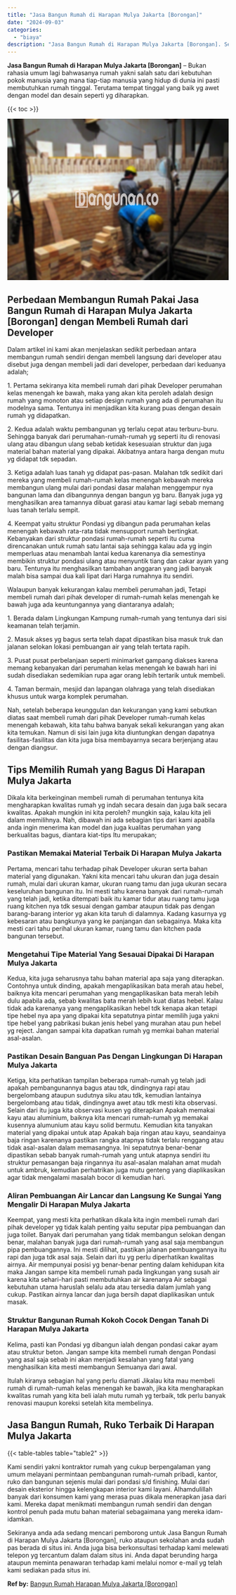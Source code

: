```yaml
---
title: "Jasa Bangun Rumah di Harapan Mulya Jakarta [Borongan]"
date: "2024-09-03"
categories: 
  - "biaya"
description: "Jasa Bangun Rumah di Harapan Mulya Jakarta [Borongan]. Sekiranya anda ada sedang mencari pemborong untuk Jasa Bangun Rumah di Harapan Mulya Jakarta [Boronga..."
---
```


**Jasa Bangun Rumah di Harapan Mulya Jakarta \[Borongan\]** – Bukan rahasia umum lagi bahwasanya rumah yakni salah satu dari kebutuhan pokok manusia yang mana tiap-tiap manusia yang hidup di dunia ini pasti membutuhkan rumah tinggal. Terutama tempat tinggal yang baik yg awet dengan model dan desain seperti yg diharapkan.

{{< toc >}}

![Jasa Bangun Rumah di Harapan Mulya Jakarta [Borongan]](/images/borong-bangunan-15.png)

## Perbedaan Membangun Rumah Pakai Jasa Bangun Rumah di Harapan Mulya Jakarta \[Borongan\] dengan Membeli Rumah dari Developer

Dalam artikel ini kami akan menjelaskan sedikit perbedaan antara membangun rumah sendiri dengan membeli langsung dari developer atau disebut juga dengan membeli jadi dari developer, perbedaan dari keduanya adalah;

1\. Pertama sekiranya kita membeli rumah dari pihak Developer perumahan kelas menengah ke bawah, maka yang akan kita peroleh adalah design rumah yang monoton atau setiap design rumah yang ada di perumahan itu modelnya sama. Tentunya ini menjadikan kita kurang puas dengan desain rumah yg didapatkan.

2\. Kedua adalah waktu pembangunan yg terlalu cepat atau terburu-buru. Sehingga banyak dari perumahan-rumah-rumah yg seperti itu di renovasi ulang atau dibangun ulang sebab ketidak kesesuaian struktur dan juga material bahan material yang dipakai. Akibatnya antara harga dengan mutu yg didapat tdk sepadan.

3\. Ketiga adalah luas tanah yg didapat pas-pasan. Malahan tdk sedikit dari mereka yang membeli rumah-rumah kelas menengah kebawah mereka membangun ulang mulai dari pondasi dasar malahan menggempur nya bangunan lama dan dibangunnya dengan bangun yg baru. Banyak juga yg menghasilkan area tamannya dibuat garasi atau kamar lagi sebab memang luas tanah terlalu sempit.

4\. Keempat yaitu struktur Pondasi yg dibangun pada perumahan kelas menengah kebawah rata-rata tidak mensupport rumah bertingkat. Kebanyakan dari struktur pondasi rumah-rumah seperti itu cuma direncanakan untuk rumah satu lantai saja sehingga kalau ada yg ingin memperluas atau menambah lantai kedua karenanya dia semestinya membikin struktur pondasi ulang atau menyuntik tiang dan cakar ayam yang baru. Tentunya itu menghasilkan tambahan anggaran yang jadi banyak malah bisa sampai dua kali lipat dari Harga rumahnya itu sendiri.

Walaupun banyak kekurangan kalau membeli perumahan jadi, Tetapi membeli rumah dari pihak developer di rumah-rumah kelas menengah ke bawah juga ada keuntungannya yang diantaranya adalah;

1\. Berada dalam Lingkungan Kampung rumah-rumah yang tentunya dari sisi keamanan telah terjamin.

2\. Masuk akses yg bagus serta telah dapat dipastikan bisa masuk truk dan jalanan selokan lokasi pembuangan air yang telah tertata rapih.

3\. Pusat pusat perbelanjaan seperti minimarket gampang diakses karena memang kebanyakan dari perumahan kelas menengah ke bawah hari ini sudah disediakan sedemikian rupa agar orang lebih tertarik untuk membeli.

4\. Taman bermain, mesjid dan lapangan olahraga yang telah disediakan khusus untuk warga komplek perumahan.

Nah, setelah beberapa keunggulan dan kekurangan yang kami sebutkan diatas saat membeli rumah dari pihak Developer rumah-rumah kelas menengah kebawah, kita tahu bahwa banyak sekali kekurangan yang akan kita temukan. Namun di sisi lain juga kita diuntungkan dengan dapatnya fasilitas-fasilitas dan kita juga bisa membayarnya secara berjenjang atau dengan diangsur.

## Tips Memilih Rumah yang Bagus Di Harapan Mulya Jakarta

Dikala kita berkeinginan membeli rumah di perumahan tentunya kita mengharapkan kwalitas rumah yg indah secara desain dan juga baik secara kwalitas. Apakah mungkin ini kita peroleh? mungkin saja, kalau kita jeli dalam memilihnya. Nah, dibawah ini ada sebagian tips dari kami apabila anda ingin menerima kan model dan juga kualitas perumahan yang berkualitas bagus, diantara kiat-tips Itu merupakan;

### Pastikan Memakai Material Terbaik Di Harapan Mulya Jakarta

Pertama, mencari tahu terhadap pihak Developer ukuran serta bahan material yang digunakan. Yakni kita mencari tahu ukuran dan juga desain rumah, mulai dari ukuran kamar, ukuran ruang tamu dan juga ukuran secara keseluruhan bangunan itu. Ini mesti tahu karena banyak dari rumah-rumah yang telah jadi, ketika ditempati baik itu kamar tidur atau ruang tamu juga ruang kitchen nya tdk sesuai dengan gambar ataupun tidak pas dengan barang-barang interior yg akan kita taruh di dalamnya. Kadang kasurnya yg kebesaran atau bangkunya yang ke panjangan dan sebagainya. Maka kita mesti cari tahu perihal ukuran kamar, ruang tamu dan kitchen pada bangunan tersebut.

### Mengetahui Tipe Material Yang Sesauai Dipakai Di Harapan Mulya Jakarta

Kedua, kita juga seharusnya tahu bahan material apa saja yang diterapkan. Contohnya untuk dinding, apakah mengaplikasikan bata merah atau hebel, baiknya kita mencari perumahan yang mengaplikasikan bata merah lebih dulu apabila ada, sebab kwalitas bata merah lebih kuat diatas hebel. Kalau tidak ada karenanya yang mengaplikasikan hebel tdk kenapa akan tetapi tipe hebel nya apa yang dipakai kita sepatutnya pintar memilih juga yakni tipe hebel yang pabrikasi bukan jenis hebel yang murahan atau pun hebel yg reject. Jangan sampai kita dapatkan rumah yg memkai bahan material asal-asalan.

### Pastikan Desain Banguan Pas Dengan Lingkungan Di Harapan Mulya Jakarta

Ketiga, kita perhatikan tampilan beberapa rumah-rumah yg telah jadi apakah pembangunannya bagus atau tdk, dindingnya rapi atau bergelombang ataupun sudutnya siku atau tdk, kemudian lantainya bergelombang atau tidak, dindingnya awet atau tdk mesti kita observasi. Selain dari itu juga kita observasi kusen yg diterapkan Apakah memakai kayu atau aluminium, baiknya kita mencari rumah-rumah yg memakai kusennya alumunium atau kayu solid bermutu. Kemudian kita tanyakan material yang dipakai untuk atap Apakah baja ringan atau kayu, seandainya baja ringan karenanya pastikan rangka atapnya tidak terlalu renggang atau tidak asal-asalan dalam memasangnya. Ini sepatutnya benar-benar dipastikan sebab banyak rumah-rumah yang untuk atapnya sendiri itu struktur pemasangan baja ringannya itu asal-asalan malahan amat mudah untuk ambruk, kemudian perhatrikan juga mutu genteng yang diaplikasikan agar tidak mengalami masalah bocor di kemudian hari.

### Aliran Pembuangan Air Lancar dan Langsung Ke Sungai Yang Mengalir Di Harapan Mulya Jakarta

Keempat, yang mesti kita perhatikan dikala kita ingin membeli rumah dari pihak developer yg tidak kalah penting yaitu seputar pipa pembuangan dan juga toilet. Banyak dari perumahan yang tidak membangun selokan dengan benar, malahan banyak juga dari rumah-rumah yang asal saja membangun pipa pembuangannya. Ini mesti dilihat, pastikan jalanan pembuangannya itu rapi dan juga tdk asal saja. Selain dari itu yg perlu diperhatikan kwalitas airnya. Air mempunyai posisi yg benar-benar penting dalam kehidupan kita maka Jangan sampe kita membeli rumah pada lingkungan yang susah air karena kita sehari-hari pasti membutuhkan air karenanya Air sebagai kebutuhan utama haruslah selalu ada atau tersedia dalam jumlah yang cukup. Pastikan airnya lancar dan juga bersih dapat diaplikasikan untuk masak.

### Struktur Bangunan Rumah Kokoh Cocok Dengan Tanah Di Harapan Mulya Jakarta

Kelima, pasti kan Pondasi yg dibangun ialah dengan pondasi cakar ayam atau struktur beton. Jangan sampe kita membeli rumah dengan Pondasi yang asal saja sebab ini akan menjadi kesalahan yang fatal yang menghasilkan kita mesti membangun Semuanya dari awal.

Itulah kiranya sebagian hal yang perlu diamati Jikalau kita mau membeli rumah di rumah-rumah kelas menengah ke bawah, jika kita mengharapkan kwalitas rumah yang kita beli ialah mutu rumah yg terbaik, tdk perlu banyak renovasi maupun koreksi setelah kita membelinya.

## Jasa Bangun Rumah, Ruko Terbaik Di Harapan Mulya Jakarta

{{< table-tables table="table2" >}}

Kami sendiri yakni kontraktor rumah yang cukup berpengalaman yang umum melayani permintaan pembangunan rumah-rumah pribadi, kantor, ruko dan bangunan sejenis mulai dari pondasi s/d finishing. Mulai dari desain eksterior hingga kelengkapan interior kami layani. Alhamdulillah banyak dari konsumen kami yang merasa puas dikala menerapkan jasa dari kami. Mereka dapat menikmati membangun rumah sendiri dan dengan kontrol penuh pada mutu bahan material sebagaimana yang mereka idam-idamkan.

Sekiranya anda ada sedang mencari pemborong untuk Jasa Bangun Rumah di Harapan Mulya Jakarta \[Borongan\], ruko ataupun sekolahan anda sudah pas berada di situs ini. Anda juga bisa berkonsultasi terhadap kami melewati telepon yg tercantum dalam dalam situs ini. Anda dapat berunding harga ataupun meminta penawaran terhadap kami melalui nomor e-mail yg telah kami sediakan pada situs ini.

**Ref by:** [Bangun Rumah Harapan Mulya Jakarta [Borongan]](https://id.wikipedia.org/wiki/Bangun)

